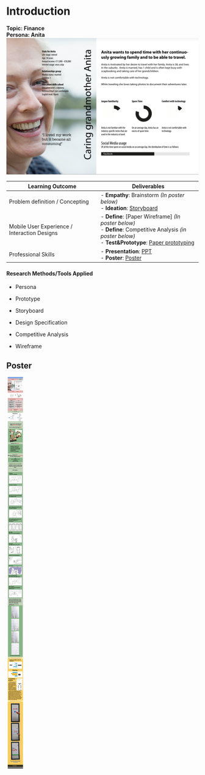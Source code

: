 # Introduction
**Topic:  Finance**<br/>
**Persona: Anita**
![image](uploads/c3954e16e2ef96dc7f761850a84e6a20/image.png)

| Learning Outcome                             | Deliverables                                                 |
| -------------------------------------------- | ------------------------------------------------------------ |
| Problem definition / Concepting              | - **Empathy**: Brainstorm *(In poster below)* <br/>- **Ideation**: [Storyboard](https://drive.google.com/file/d/1NVVubuyR4WYRHpsbfPtrKvKxMQQQ6Dwd/view?usp=sharing) <br/> |
| Mobile User Experience / Interaction Designs | - **Define**: [Paper Wireframe] *(In poster below)*<br/>- **Define**: Competitive Analysis *(in poster below)*<br>- **Test&Prototype**: [Paper prototyping](https://www.youtube.com/watch?v=C0hlR0ZkNz4) |
| Professional Skills                          | - **Presentation**: [PPT](https://docs.google.com/presentation/d/1eo4FdNCXUdpD7HPupJrBYQrUu22sKFBP/edit?usp=sharing&ouid=114335679009072858418&rtpof=true&sd=true)<br>- **Poster**: [Poster](https://drive.google.com/file/d/1_Rdu4YWNvaQ1RHdZHuFeIvxGeBZ5AtXD/view?usp=sharing) |




#### Research Methods/Tools Applied 

- Persona	

- Prototype

- Storyboard

- Design Specification

- Competitive Analysis

- Wireframe




**Poster**
---
![Poster-Kick-Off](uploads/8ed1f8026110405bd01378e98c330d46/Poster-Kick-Off.png)
